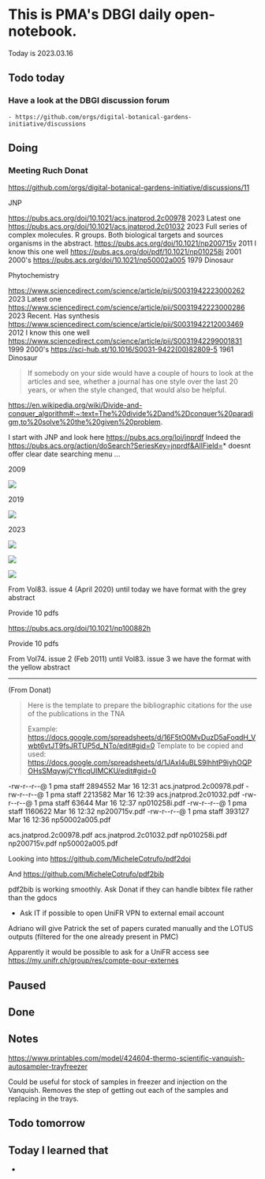 

# This is PMA's DBGI daily open-notebook.

Today is 2023.03.16

## Todo today

### Have a look at the DBGI discussion forum
    - https://github.com/orgs/digital-botanical-gardens-initiative/discussions
###
###

## Doing


### Meeting Ruch Donat

https://github.com/orgs/digital-botanical-gardens-initiative/discussions/11


JNP

https://pubs.acs.org/doi/10.1021/acs.jnatprod.2c00978 2023 Latest one
https://pubs.acs.org/doi/10.1021/acs.jnatprod.2c01032 2023 Full series of complex molecules.  R groups. Both biological targets and sources organisms in the abstract.
https://pubs.acs.org/doi/10.1021/np200715v 2011 I know this one well
https://pubs.acs.org/doi/pdf/10.1021/np010258i 2001 2000's
https://pubs.acs.org/doi/10.1021/np50002a005 1979 Dinosaur


Phytochemistry

https://www.sciencedirect.com/science/article/pii/S0031942223000262 2023 Latest one
https://www.sciencedirect.com/science/article/pii/S0031942223000286 2023 Recent. Has synthesis 
https://www.sciencedirect.com/science/article/pii/S0031942212003469 2012 I know this one well
https://www.sciencedirect.com/science/article/pii/S0031942299001831 1999 2000's
https://sci-hub.st/10.1016/S0031-9422(00)82809-5 1961 Dinosaur



> If somebody on your side would have a couple of hours to look at the articles and see, whether a journal has one style over the last 20 years, or when the style changed, that would also be helpful.

https://en.wikipedia.org/wiki/Divide-and-conquer_algorithm#:~:text=The%20divide%2Dand%2Dconquer%20paradigm,to%20solve%20the%20given%20problem.

I start with JNP and look here
https://pubs.acs.org/loi/jnprdf
Indeed the https://pubs.acs.org/action/doSearch?SeriesKey=jnprdf&AllField=* doesnt offer clear date searching menu ...


2009 

![](/assets/images/2023-03-16-13-10-23.png)

2019

![](/assets/images/2023-03-16-13-09-21.png)


2023

![](/assets/images/2023-03-16-13-11-07.png)




![](/assets/images/2023-03-16-13-26-32.png)

![](/assets/images/2023-03-16-13-32-47.png)

From Vol83. issue 4 (April 2020) until today we have format with the grey abstract

Provide 10 pdfs


https://pubs.acs.org/doi/10.1021/np100882h

Provide 10 pdfs

From Vol74. issue 2 (Feb 2011) until Vol83. issue 3 we have the format with the yellow abstract




-----
(From Donat)

> Here is the template to prepare the bibliographic citations for the use of the publications in the TNA
>  
> Example: https://docs.google.com/spreadsheets/d/16F5tO0MvDuzD5aFoqdH_Vwbt6vtJT9fsJRTUP5d_NTo/edit#gid=0
> Template to be copied and used: https://docs.google.com/spreadsheets/d/1JAxI4uBLS9lhhtP9iyhOQPOHsSMqywjCYfIcqUIMCKU/edit#gid=0
> 


-rw-r--r--@ 1 pma  staff  2894552 Mar 16 12:31 acs.jnatprod.2c00978.pdf
-rw-r--r--@ 1 pma  staff  2213582 Mar 16 12:39 acs.jnatprod.2c01032.pdf
-rw-r--r--@ 1 pma  staff    63644 Mar 16 12:37 np010258i.pdf
-rw-r--r--@ 1 pma  staff  1160622 Mar 16 12:32 np200715v.pdf
-rw-r--r--@ 1 pma  staff   393127 Mar 16 12:36 np50002a005.pdf



acs.jnatprod.2c00978.pdf
acs.jnatprod.2c01032.pdf
np010258i.pdf
np200715v.pdf
np50002a005.pdf

Looking into https://github.com/MicheleCotrufo/pdf2doi

And https://github.com/MicheleCotrufo/pdf2bib

pdf2bib is working smoothly.
Ask Donat if they can handle bibtex file rather than the gdocs


- Ask IT if possible to open UniFR VPN to external email account


Adriano will give Patrick the set of papers curated manually and the LOTUS outputs (filtered for the one already present in PMC)

Apparently it would be possible to ask for a UniFR access 
see https://my.unifr.ch/group/res/compte-pour-externes



## Paused

## Done

## Notes

https://www.printables.com/model/424604-thermo-scientific-vanquish-autosampler-trayfreezer

Could be useful for stock of samples in freezer and injection on the Vanquish.
Removes the step of getting out each of the samples and replacing in the trays.



## Todo tomorrow

###
###
###


## Today I learned that

-